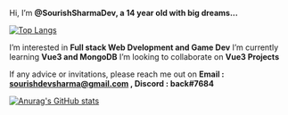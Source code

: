 Hi, I’m **@SourishSharmaDev, a 14 year old with big dreams...**

[![Top Langs](https://github-readme-stats.vercel.app/api/top-langs/?username=SourishSharmaDev&bg_color=45,556270,FF6B6B)](https://github.com/anuraghazra/github-readme-stats)


I’m interested in **Full stack Web Dvelopment and Game Dev**
I’m currently learning **Vue3 and MongoDB**
I’m looking to collaborate on **Vue3 Projects**

If any advice or invitations, please reach me out on **Email : sourishdevsharma@gmail.com , Discord : back#7684**

[![Anurag's GitHub stats](https://github-readme-stats.vercel.app/api?username=SourishSharmaDev&show_icons=true&theme=dracula)](https://github.com/anuraghazra/github-readme-stats)


<!---
SourishSharmaDev/SourishSharmaDev is a ✨ special ✨ repository because its `README.md` (this file) appears on your GitHub profile.
You can click the Preview link to take a look at your changes.
--->
